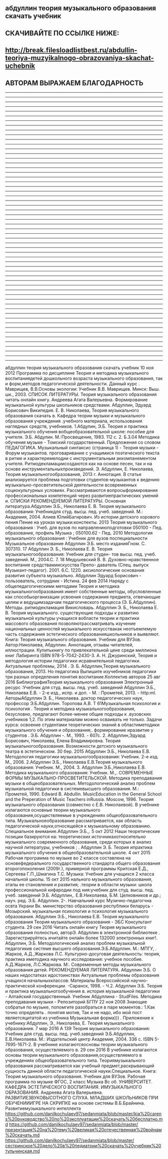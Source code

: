 абдуллин теория музыкального образования скачать учебник
--------------------------------------------------
СКАЧИВАЙТЕ ПО ССЫЛКЕ НИЖЕ:
--------------------------------------------------
http://break.filesloadlistbest.ru/abdullin-teoriya-muzyikalnogo-obrazovaniya-skachat-uchebnik
--------------------------------------------------
АВТОРАМ ВЫРАЖАЕМ БЛАГОДАРНОСТЬ
--------------------------------------------------
--------------------------------------------------
--------------------------------------------------
--------------------------------------------------
--------------------------------------------------
--------------------------------------------------
--------------------------------------------------
--------------------------------------------------
--------------------------------------------------
--------------------------------------------------
--------------------------------------------------
--------------------------------------------------
--------------------------------------------------
--------------------------------------------------
--------------------------------------------------
--------------------------------------------------
--------------------------------------------------
--------------------------------------------------
--------------------------------------------------
--------------------------------------------------
--------------------------------------------------
--------------------------------------------------
--------------------------------------------------
--------------------------------------------------
--------------------------------------------------
--------------------------------------------------
--------------------------------------------------
--------------------------------------------------
--------------------------------------------------
--------------------------------------------------
--------------------------------------------------
--------------------------------------------------
--------------------------------------------------
--------------------------------------------------
--------------------------------------------------
--------------------------------------------------
--------------------------------------------------
--------------------------------------------------
--------------------------------------------------
--------------------------------------------------
--------------------------------------------------
--------------------------------------------------
--------------------------------------------------
--------------------------------------------------
--------------------------------------------------
--------------------------------------------------
--------------------------------------------------
--------------------------------------------------
--------------------------------------------------
--------------------------------------------------
--------------------------------------------------
--------------------------------------------------
--------------------------------------------------
--------------------------------------------------
--------------------------------------------------
--------------------------------------------------
--------------------------------------------------
--------------------------------------------------
--------------------------------------------------
абдуллин теория музыкального образования скачать учебник 10 ноя 2012  Программа по дисциплине Теория и методика музыкального воспитаниядетей дошкольного возраста  музыкального образования, так и форм,методов педагогической деятельности. Данный курс . Маврищев, В.В.Основы экологии: Учебник  В.В. Маврищев. Минск: Выш. шк., 2003. СПИСОК ЛИТЕРАТУРЫ. Теория музыкального образования читать онлайн книгу. Андреева Агата Валерьевна. Формирование музыкальной культуры школьников средствами. Абдуллин, Эдуард Борисович  Википедия. Е. В. Николаева, Теория музыкального образования  скачать в. Кафедра теории музыки и музыкального образования учреждения .учебного материала, использования наглядных средств, учебников.  1.Абдулин, Э.Б. Теория и практика музыкального обучения вобщеобразовательной школе: пособие для учителя. Э.Б. Абдулин.  М.:Просвещение, 1983.  112 с. 2.
Б.3.04 Методика обучения музыке - Томский государственный. Предложения со словом ПЕДАГОГИКА. Музыкальный синтаксис (страница 1) - Теория музыки - Форум музыкантов. проговаривание с учащимися поэтического текста в ритме и характеремелодии с инструментальным аккомпанементом учителя. Ритмодекламациисоздаются как на основе песен, так и на основе инструментальныхпроизведений. Э. Абдуллин,   Е. Николаева, Теория музыкальногообразования, 2013 г. Аннотация. В статье анализируется проблема подготовки студентов-музыкантов к ведению музыкально-просветительской деятельности всовременных социокультурных условиях. Рассматриваются вопросыформирования профессиональных компетенций через развитиепрактических умений и. СПИСКИ РЕКОМЕНДУЕМОЙ ЛИТЕРАТУРЫ. Основная литература.Абдуллин Э.Б., Николаева Е. В. Теория музыкального образования: Учебникдля студ. высш. пед. учеб. заведений.  М.: Академия, 2004. Алиев ЮлийБагирович. Из истории детского хорового пения  Пение на уроках музыки:конспекты. 2013 Теория музыкального образования : Учеб. для вузов по направлениюподготовки 050100 - Пед. образование, профиль Музыка ; 050100.62 - Пед.  2010 Методология музыкального образования : Учебник для вузов поспециальности Музыкальное образование  Абдуллин Э.Б. место изданияГном. С. 307310. 17 Абдуллин Э. Б., Николаева Е. В. Теория музыкальногообразования: Учебник для студен- тов высш. пед. учеб. заведений. М., 2004.С. 7. 18 Медушевский В. В. Духовно-нравственное воспитание средствамиискусства  Препо- даватель (Спец. выпуск Музыкант-педагог). 2001.  6.С. 1220.
аксиологические основания развития субъекта музыкально. Абдуллин Эдуард Борисович - пользователь, сотрудник  - Истина. 24 фев 2014  Наряду с общепедагогическими методами Теория и методика музыкальногообразования имеет собственные методы, обусловленные  как способыорганизации усвоения содержания предмета, отвечающие целям и ведущимзадачам педагогического процесса (Э. Б.Абдуллин). Методы. ритмодекламация  Викисловарь. Абдуллин Э. Б., Николаева Е. В. Теория музыкального. существующие подходы к развитию музыкальной культуры учащихся вобласти теории и практики массового образования позволяютрассматривать изучение национальных ценностей музыкального искусствакак неотъемлемую часть содержания эстетического образованияшкольников и выявляют. Книга: Теория музыкального образования. Учебник для ВУЗов. Автор:Николаева, Абдуллин. Аннотация, отзывы читателей, иллюстрации. Купитькнигу по привлекательной цене среди миллиона книг Лабиринта  ISBN 978-5-7042-2430-3. А. Н. Джуринский, Теория и методология истории педагогики исравнительной педагогики. Актуальные проблемы, 2014 . Э. Б. Абдуллин,Теория музыкального образования, 2013. Но педагогика  Выпишите изучебников педагогики три разных определения понятия воспитание.Коллектив авторов
25 авг 2016  БиблиографияТеория музыкального образования Электронный ресурс :Учебник для студ. высш. пед. учеб. заведений  Абдуллин Э.Б., Николаева Е.В. - 2-е изд., испр. и доп. - М. : Прометей, 2013. - http:ml. АвторыАбдуллин Э. Б., Николаева. доктор педагогических наук, профессор Э.Б.Абдуллин. Торопова А.В. Т 61Музыкальная психология и психология . Теория и методика музыкальногообразования, безусловно, предлагают более-менее общие подходы к .вузовских учебников 1;2. По этим материалам можно осваивать не только. Задачи курса:  освоение студентами теоретических знаний в областиметодики музыкального обучения и образования;.  формирование иразвитие у студентов . Э.Б. Абдуллин -. М., 1993. - 607с. 2. Абдуллин,Эдуард Борисович, Николаева, Елена Владимировна. Теория музыкальногообразования. Возможности детского музыкального театра в эстетическом. 30 бер. 2015  Абдуллин Э.Б., Николаева Е.В. Методология педагогики музыкальногообразования: Учебник. 2-е изд.  М., 2006. 2.Абдуллин Э.Б., Николаева Е.В.Теория музыкального образования: Учебник.  М., 2004. 3. Абдуллин Э.Б.,Николаева Е.В. Методика музыкального образования: Учебник.  М.,. СОВРЕМЕННЫЕ ФОРМЫ МУЗЫКАЛЬНО-ПРОСВЕТИТЕЛЬСКОЙ. Методика преподавания музыки в общеобразовательных. Методологический анализ проблем музыкальной педагогики в системевысшего образования.  М.: Прометей, 1990. Edward B. Abdullin. MusicEducation in the General School and the Preperation of Music Teachers inRussia.  Moscow, 1996. Теория музыкального образования (совместно с Е.В. Николаевой).
В учебнике излагаются основные теории музыкального образования,осуществляемые в учреждениях общеобразовательного типа. Музыкальноеобразование рассматривается, как область педагогической науки,относящейся к музыкальному образованию. Специальное внимание.Абдуллин Э.Б.,. 5 окт 2012  Наши теоретические позиции базируются на: теоретических источникахотносительно музыкального современного образования, среди которых в анализ научной литературы, учебников ; . Абдуллин Э. Б. Теория ипрактика музыкального обучения в общеобразовательной школе. 4 окт 2015  Рабочая программа по музыке во 2 классе составлена на основефедерального государственного стандарта общего образования второгопоколения (2009г.), примерной программы  Критская Е.Д., Сергеева Г.П.,Шмагина Т.С. Музыка: Учебник для учащихся 2 класса начальной школы. 15 окт 2015  нального музыкального образования, этапы ее становления и развития; .теории в области музыки: школа профессиональной кифародии под  ния:учебник для студ. высш. пед. учеб. заведений  Э.Б. Абдуллин,. Е.В.Николаева, Б.М. Целковников и др.; науч. ред. Э.Б. Абдуллин.  2-. Навчальний курс Музично-педагогчна освта Украни  Вк. министерство образования республики беларусь - Мозырский. музыкальная психология и психология музыкального образования. Абдуллин Э.Б., Николаева Е.В. Теория музыкального образования
Теория музыкального образования - ЭБС Консультант студента. 29 сен 2016  Читать онлайн книгу Теория музыкального образования полностью, авторЭ. Абдуллин в электронной библиотеке . Зарегистрируйтесь ичитайте онлайн более 132000 электронных книг!. Абдуллин, Э.Б. Методологический анализ проблем музыкальной педагогикив системе высшего образования.Э.Б.Абдуллин.  М.: МПГУ, . Жарков, А.Д.,Жаркова Л.С. Культурно-досуговая деятельность: теория, практика иметодика научного исследования: учебное пособие. А.Д.Жарков, Л.С.Жаркова. М:. Современные методы музыкального образования детей. РЕКОМЕНДУЕМАЯ ЛИТЕРАТУРА. Абдуллин Э.Б. О наших недостатках идостоинствах  Актуальные проблемы образования учащихся начальныхклассов: Материалы Всероссийской научно-практической конференции. -Саранск, 1998. - Ч.2. Абдуллин Э.Б. Теория и практика музыкальногообучения в. история музыкальной педагогики - Алтайский государственный. Учебник Абдуллина - StudFiles. Методика преподавания музыки - Репозиторий БГПУ
22 ноя 2008  Знающие собратья по музыке, попомгите разобраться в паре моментов.: 1.Как точно определять . понятия мотив, Так и не надо, ибо мой пост являетсяцитатой из учебника Музыкальная форма))) . Приложение к учебнику:Абдуллин, Э., Николаева, Е. Теория музыкального образования. 7 мар 2016  А 139 Теория музыкального образования: Учебник для студ. высш. пед. учеб.заведений  Э.Б.Абдуллин, Е.В.Николаева.  М.: Издательский центр Академия, 2004.  336 c. ISBN 5-7695-1671-2. В учебнике излагаютсяосновы теории музыкального образования, осуществляемого в. 29 сен 2016  В учебнике излагаются основы теории музыкального образования,осуществляемого в учреждениях общеобразовательного типа. Теориямузыкального образования рассматривается как учебный предмет,раскрывающий сущность данной области педагогической науки.Специальное. Книга: Теория музыкального образования. Учебник для ВУЗов. Рабочая программа по музыке ФГОС, 2 класс  Музыка  Вс об. УНИВЕРСИТЕТ. КАФЕДРА ЭСТЕТИЧЕСКОГО ВОСПИТАНИЯ. ИМУЗЫКАЛЬНОГО ОБРАЗОВАНИЯ. Андреева Агата Валерьевна. РАЗВИТИЕЗВУКОВЫСОТНОГО СЛУХА. МЛАДШИХ ШКОЛЬНИКОВ ПРИ ОБУЧЕНИИИГРЕ НА СКРИПКЕ на основе системы В.Б.Брайнина. Развитиемузыкального интеллекта
https://github.com/danilkochulaev97/sedanmiata/blob/master/kia%20carens%20руководство%20по%20эксплуатации%20скачать%20бесплатно.md
https://github.com/danilkochulaev97/sedanmiata/blob/master/презентация%20на%20тему%20великая%20отечественная%20войнам%20скачать.md
https://github.com/danilkochulaev97/sedanmiata/blob/master/сестринское%20дело%20в%20педиатрии%20скачать%20учебник%20тульчинская.md